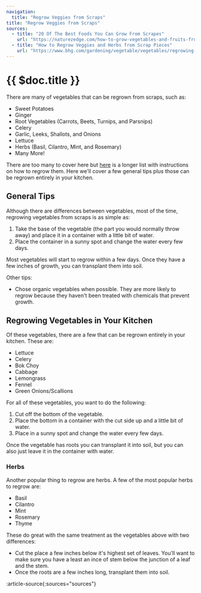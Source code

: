 ```yaml
---
navigation:
  title: "Regrow Veggies from Scraps"
title: "Regrow Veggies from Scraps"
sources:
  - title: "20 Of The Best Foods You Can Grow From Scrapes"
    url: "https://naturezedge.com/how-to-grow-vegetables-and-fruits-from-scraps"
  - title: "How to Regrow Veggies and Herbs from Scrap Pieces"
    url: "https://www.bhg.com/gardening/vegetable/vegetables/regrowing-food/#:~:text=Cut%20the%20plant%20a%20few,keep%20the%20basil%20from%20burning."
---
```


# {{ $doc.title }}

There are many of vegetables that can be regrown from scraps, such as:

- Sweet Potatoes
- Ginger
- Root Vegetables (Carrots, Beets, Turnips, and Parsnips)
- Celery
- Garlic, Leeks, Shallots, and Onions
- Lettuce
- Herbs (Basil, Cilantro, Mint, and Rosemary)
- Many More!

There are too many to cover here but [here](https://naturezedge.com/how-to-grow-vegetables-and-fruits-from-scraps) is a longer list with instructions on how to regrow them. Here we'll cover a few general tips plus those can be regrown entirely in your kitchen.

## General Tips

Although there are differences between vegetables, most of the time, regrowing vegetables from scraps is as simple as:

1. Take the base of the vegetable (the part you would normally throw away) and place it in a container with a little bit of water.
2. Place the container in a sunny spot and change the water every few days.

Most vegetables will start to regrow within a few days. Once they have a few inches of growth, you can transplant them into soil.

Other tips:
- Chose organic vegetables when possible. They are more likely to regrow because they haven't been treated with chemicals that prevent growth.

## Regrowing Vegetables in Your Kitchen

Of these vegetables, there are a few that can be regrown entirely in your kitchen. These are:
- Lettuce
- Celery
- Bok Choy
- Cabbage
- Lemongrass
- Fennel
- Green Onions/Scallions

For all of these vegetables, you want to do the following:

1. Cut off the bottom of the vegetable.
2. Place the bottom in a container with the cut side up and a little bit of water.
3. Place in a sunny spot and change the water every few days.

Once the vegetable has roots you can transplant it into soil, but you can also just leave it in the container with water.

### Herbs

Another popular thing to regrow are herbs. A few of the most popular herbs to regrow are:
- Basil
- Cilantro
- Mint
- Rosemary
- Thyme

These do great with the same treatment as the vegetables above with two differences:
- Cut the place a few inches below it's highest set of leaves. You'll want to make sure you have a least an ince of stem below the junction of a leaf and the stem.
- Once the roots are a few inches long, transplant them into soil.

:article-source{:sources="sources"}

